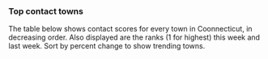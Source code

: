 

### Top contact towns 

The table below shows contact scores for every town in Coonnecticut, in decreasing order.  Also displayed are the ranks (1 for highest) this week and last week. Sort by percent change to show trending towns. 


